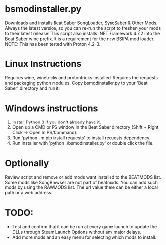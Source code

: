 # bsmodinstaller.py
Downloads and installs Beat Saber SongLoader, SyncSaber &amp; Other Mods. Always the latest version, so you can re-run the script to freshen your mods to their latest release!
This script also installs .NET Framework 4.7.2 into the Beat Saber wine prefix. It is a requirement for the new BSIPA mod loader.
NOTE: This has been tested with Proton 4.2-3.

# Linux Instructions
Requires wine, winetricks and protontricks installed.
Requires the requests and packaging python modules.
Copy bsmodinstaller.py to your 'Beat Saber' directory and run it.

# Windows instructions
1. Install Python 3 if you don't already have it.
2. Open up a CMD or PS window in the Beat Saber directory (Shift + Right Click -> Open In PS/Command).
3. Run 'python -m pip install requests' to install requests dependency.
4. Run installer with 'python .\bsmodinstaller.py' or double click the file.

# Optionally
Review script and remove or add mods want installed to the BEATMODS list.
Some mods like SongBrowser are not part of beatmods. You can add such mods by using the RAWMODS list. The url value there can be either a local path or a web address.

# TODO:
- Test and confirm that it can be run at every game launch to update the DLLs through Steam Launch Options without any major delays.
- Add more mods and an easy menu for selecting which mods to install.
